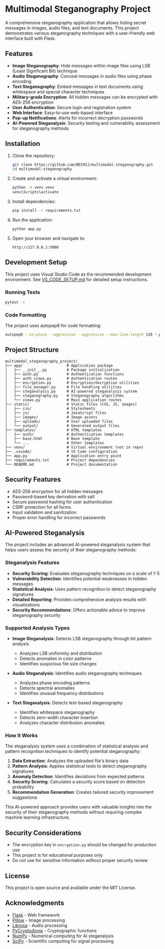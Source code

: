 # Multimodal Steganography Project

A comprehensive steganography application that allows hiding secret messages in images, audio files, and text documents. This project demonstrates various steganography techniques with a user-friendly web interface built with Flask.

## Features

- **Image Steganography**: Hide messages within image files using LSB (Least Significant Bit) technique
- **Audio Steganography**: Conceal messages in audio files using phase encoding
- **Text Steganography**: Embed messages in text documents using whitespace and special character techniques
- **Military-grade Encryption**: All hidden messages can be encrypted with AES-256 encryption
- **User Authentication**: Secure login and registration system
- **Web Interface**: Easy-to-use web-based interface
- **Pop-up Notifications**: Alerts for incorrect decryption passwords
- **AI-Powered Steganalysis**: Security testing and vulnerability assessment for steganography methods

## Installation

1. Clone the repository:
   ```bash
   git clone https://github.com/BECHIJ/multimodal-steganography.git
   cd multimodal-steganography
   ```

2. Create and activate a virtual environment:
   ```bash
   python -m venv venv
   venv\Scripts\activate
   ```

3. Install dependencies:
   ```bash
   pip install -r requirements.txt
   ```

4. Run the application:
   ```bash
   python app.py
   ```

5. Open your browser and navigate to:
   ```
   http://127.0.0.1:5000
   ```

## Development Setup

This project uses Visual Studio Code as the recommended development environment. See [VS_CODE_SETUP.md](VS_CODE_SETUP.md) for detailed setup instructions.

### Running Tests

```bash
pytest -v
```

### Code Formatting

The project uses autopep8 for code formatting:

```bash
autopep8 --in-place --aggressive --aggressive --max-line-length 120 *.py app/*.py
```

## Project Structure

```
multimodal_steganography_project/
├── app/                    # Application package
│   ├── __init__.py         # Package initialization
│   ├── auth.py             # Authentication functions
│   ├── auth_views.py       # Authentication routes
│   ├── encryption.py       # Encryption/decryption utilities
│   ├── file_manager.py     # File handling utilities
│   ├── steganalysis.py     # AI-powered steganalysis system
│   ├── steganography.py    # Steganography algorithms
│   └── views.py            # Main application routes
├── static/                 # Static files (CSS, JS, images)
│   ├── css/                # Stylesheets
│   ├── js/                 # JavaScript files
│   ├── images/             # Image assets
│   ├── uploads/            # User uploaded files
│   └── output/             # Generated output files
├── templates/              # HTML templates
│   ├── auth/               # Authentication templates
│   ├── base.html           # Base template
│   └── ...                 # Other templates
├── venv/                   # Virtual environment (not in repo)
├── .vscode/                # VS Code configuration
├── app.py                  # Application entry point
├── requirements.txt        # Project dependencies
└── README.md               # Project documentation
```

## Security Features

- AES-256 encryption for all hidden messages
- Password-based key derivation with salt
- Secure password hashing for user authentication
- CSRF protection for all forms
- Input validation and sanitization
- Proper error handling for incorrect passwords

## AI-Powered Steganalysis

The project includes an advanced AI-powered steganalysis system that helps users assess the security of their steganography methods:

### Steganalysis Features

- **Security Scoring**: Evaluates steganography techniques on a scale of 1-5
- **Vulnerability Detection**: Identifies potential weaknesses in hidden messages
- **Statistical Analysis**: Uses pattern recognition to detect steganography signatures
- **Detailed Reporting**: Provides comprehensive analysis results with visualizations
- **Security Recommendations**: Offers actionable advice to improve steganography security

### Supported Analysis Types

- **Image Steganalysis**: Detects LSB steganography through bit pattern analysis
  - Analyzes LSB uniformity and distribution
  - Detects anomalies in color patterns
  - Identifies suspicious file size changes

- **Audio Steganalysis**: Identifies audio steganography techniques
  - Analyzes phase encoding patterns
  - Detects spectral anomalies
  - Identifies unusual frequency distributions

- **Text Steganalysis**: Detects text-based steganography
  - Identifies whitespace steganography
  - Detects zero-width character insertion
  - Analyzes character distribution anomalies

### How It Works

The steganalysis system uses a combination of statistical analysis and pattern recognition techniques to identify potential steganography:

1. **Data Extraction**: Analyzes the uploaded file's binary data
2. **Pattern Analysis**: Applies statistical tests to detect steganography signatures
3. **Anomaly Detection**: Identifies deviations from expected patterns
4. **Security Scoring**: Calculates a security score based on detection probability
5. **Recommendation Generation**: Creates tailored security improvement suggestions

This AI-powered approach provides users with valuable insights into the security of their steganography methods without requiring complex machine learning infrastructure.

## Security Considerations

- The encryption key in `encryption.py` should be changed for production use
- This project is for educational purposes only
- Do not use for sensitive information without proper security review

## License

This project is open source and available under the MIT License.

## Acknowledgments

- [Flask](https://flask.palletsprojects.com/) - Web framework
- [Pillow](https://python-pillow.org/) - Image processing
- [Librosa](https://librosa.org/) - Audio processing
- [PyCryptodome](https://pycryptodome.readthedocs.io/) - Cryptographic functions
- [NumPy](https://numpy.org/) - Numerical computing for AI steganalysis
- [SciPy](https://scipy.org/) - Scientific computing for signal processing
